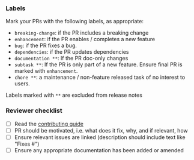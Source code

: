 ### Labels
Mark your PRs with the following labels, as appropriate:
- `breaking-change`: if the PR includes a breaking change
- `enhancement`: if the PR enables / completes a new feature
- `bug`: if the PR fixes a bug.
- `dependencies`: if the PR updates dependencies
- `documentation **`: If the PR doc-only changes
- `subtask **`: If the PR is only part of a new feature. Ensure final PR is marked with `enhancement`.
- `chore **`: a maintenance / non-feature released task of no interest to users.

Labels marked with `**` are excluded from release notes

### Reviewer checklist
 - [ ] Read the [contributing guide](https://github.com/mockito/mockito/blob/main/.github/CONTRIBUTING.md)
 - [ ] PR should be motivated, i.e. what does it fix, why, and if relevant, how
 - [ ] Ensure relevant issues are linked (description should include text like "Fixes #<issue number>")
 - [ ] Ensure any appropriate documentation has been added or amended
